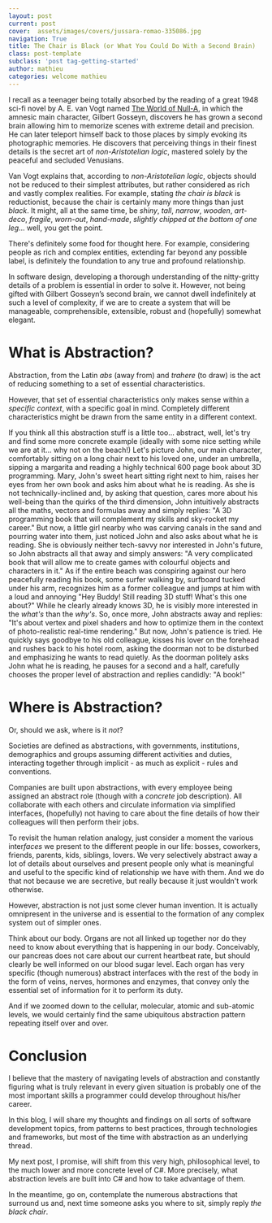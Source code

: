 ```yaml
---
layout: post
current: post
cover:  assets/images/covers/jussara-romao-335086.jpg
navigation: True
title: The Chair is Black (or What You Could Do With a Second Brain)
class: post-template
subclass: 'post tag-getting-started'
author: mathieu
categories: welcome mathieu
---
```


I recall as a teenager being totally absorbed by the reading of a great 1948 sci-fi novel by A. E. van Vogt named [The World of Null-A](https://en.wikipedia.org/wiki/The_World_of_Null-A), in which the amnesic main character, Gilbert Gosseyn, discovers he has grown a second brain allowing him to memorize scenes with extreme detail and precision. He can later teleport himself back to those places by simply evoking its photographic memories. He discovers that perceiving things in their finest details is the secret art of *non-Aristotelian logic*, mastered solely by the peaceful and secluded Venusians.

Van Vogt explains that, according to *non-Aristotelian logic*, objects should not be reduced to their simplest attributes, but rather considered as rich and vastly complex realities. For example, stating *the chair is black* is reductionist, because the chair is certainly many more things than just *black*. It might, all at the same time, be *shiny*, *tall*, *narrow*, *wooden*, *art-deco*, *fragile*, *worn-out*, *hand-made*, *slightly chipped at the bottom of one leg*… well, you get the point.

There's definitely some food for thought here. For example, considering people as rich and complex entities, extending far beyond any possible label, is definitely the foundation to any true and profound relationship.

In software design, developing a thorough understanding of the nitty-gritty details of a problem is essential in order to solve it. However, not being gifted with Gilbert Gosseyn’s second brain, we cannot dwell indefinitely at such a level of complexity, if we are to create a system that will be manageable, comprehensible, extensible, robust and (hopefully) somewhat elegant.

# What is Abstraction?

Abstraction, from the Latin *abs* (away from) and *trahere* (to draw) is the act of reducing something to a set of essential characteristics.

However, that set of essential characteristics only makes sense within a *specific context*, with a specific goal in mind. Completely different characteristics might be drawn from the same entity in a different context.

If you think all this abstraction stuff is a little too… abstract, well, let's try and find some more concrete example (ideally with some nice setting while we are at it… why not on the beach!) Let's picture John, our main character, comfortably sitting on a long chair next to his loved one, under an umbrella, sipping a margarita and reading a highly technical 600 page book about 3D programming. Mary, John's sweet heart sitting right next to him, raises her eyes from her own book and asks him about what he is reading. As she is not technically-inclined and, by asking that question, cares more about his well-being than the quirks of the third dimension, John intuitively abstracts all the maths, vectors and formulas away and simply replies: "A 3D programming book that will complement my skills and sky-rocket my career." But now, a little girl nearby who was carving canals in the sand and pourring water into them, just noticed John and also asks about what he is reading. She is obviously neither tech-savvy nor interested in John's future, so John abstracts all that away and simply answers: "A very complicated book that will allow me to create games with colourful objects and characters in it." As if the entire beach was conspiring against our hero peacefully reading his book, some surfer walking by, surfboard tucked under his arm, recognizes him as a former colleague and jumps at him with a loud and annoying "Hey Buddy! Still reading 3D stuff! What's this one about?" While he clearly already knows 3D, he is visibly more interested in the *what's* than the *why's*. So, once more, John abstracts away and replies: "It's about vertex and pixel shaders and how to optimize them in the context of photo-realistic real-time rendering." But now, John's patience is tried. He quickly says goodbye to his old colleague, kisses his lover on the forehead and rushes back to his hotel room, asking the doorman not to be disturbed and emphasizing he wants to read quietly. As the doorman politely asks John what he is reading, he pauses for a second and a half, carefully chooses the proper level of abstraction and replies candidly: "A book!"

# Where is Abstraction?

Or, should we ask, where is it *not*? 

Societies are defined as abstractions, with governments, institutions, demographics and groups assuming different activities and duties, interacting together through implicit - as much as explicit - rules and conventions.

Companies are built upon abstractions, with every employee being assigned an abstract role (though with a *concrete* job description). All collaborate with each others and circulate information via simplified interfaces, (hopefully) not having to care about the fine details of how their colleagues will then perform their jobs.

To revisit the human relation analogy, just consider a moment the various inter*faces* we present to the different people in our life: bosses, coworkers, friends, parents, kids, siblings, lovers. We very selectively abstract away a lot of details about ourselves and present people only what is meaningful and useful to the specific kind of relationship we have with them. And we do that not because we are secretive, but really because it just wouldn't work otherwise.

However, abstraction is not just some clever human invention. It is actually omnipresent in the universe and is essential to the formation of any complex system out of simpler ones.

Think about our body. Organs are not all linked up together nor do they need to know about everything that is happening in our body. Conceivably, our pancreas does not care about our current heartbeat rate, but should clearly be well informed on our blood sugar level. Each organ has very specific (though numerous) abstract interfaces with the rest of the body in the form of veins, nerves, hormones and enzymes, that convey only the essential set of information for it to perform its duty.

And if we zoomed down to the cellular, molecular, atomic and sub-atomic levels, we would certainly find the same ubiquitous abstraction pattern repeating itself over and over.

# Conclusion

I believe that the mastery of navigating levels of abstraction and constantly figuring what is truly relevant in every given situation is probably one of the most important skills a programmer could develop throughout his/her career.

In this blog, I will share my thoughts and findings on all sorts of software development topics, from patterns to best practices, through technologies and frameworks, but most of the time with abstraction as an underlying thread.

My next post, I promise, will shift from this very high, philosophical level, to the much lower and more concrete level of C#. More precisely, what abstraction levels are built into C# and how to take advantage of them.

In the meantime, go on, contemplate the numerous abstractions that surround us and, next time someone asks you where to sit, simply reply *the black chair*.
